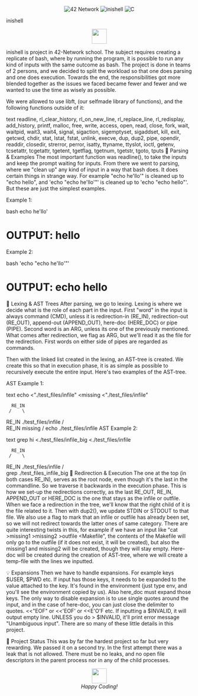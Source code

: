 <p align="center"> <img src="https://img.shields.io/badge/42--Network-blue?style=for-the-badge" alt="42 Network"/> <img src="https://img.shields.io/badge/Project-inishell-green?style=for-the-badge" alt="inishell"/> <img src="https://img.shields.io/badge/Language-C-blue?style=for-the-badge" alt="C"/> </p>
inishell
<p align="center"> <img src="https://img.icons8.com/ios-filled/50/terminal.png" width="40"/> </p>
inishell is project in 42-Network school. The subject requires creating a replicate of bash, where by running the program, it is possible to run any kind of inputs with the same outcome as bash. The project is done in teams of 2 persons, and we decided to split the workload so that one does parsing and one does execution. Towards the end, the responsibilities got more blended together as the issues we faced became fewer and fewer and we wanted to use the time as wisely as possible.

We were allowed to use libft, (our selfmade library of functions), and the following functions outside of it:

text
readline, rl_clear_history, rl_on_new_line, rl_replace_line, rl_redisplay, add_history, printf, malloc, free, write, access, open, read, close, fork, wait, waitpid, wait3, wait4, signal, sigaction, sigemptyset, sigaddset, kill, exit, getcwd, chdir, stat, lstat, fstat, unlink, execve, dup, dup2, pipe, opendir, readdir, closedir, strerror, perror, isatty, ttyname, ttyslot, ioctl, getenv, tcsetattr, tcgetattr, tgetent, tgetflag, tgetnum, tgetstr, tgoto, tputs
📝 Parsing & Examples
The most important function was readline(), to take the inputs and keep the prompt waiting for inputs. From there we went to parsing, where we "clean up" any kind of input in a way that bash does. It does certain things in strange way. For example "echo he'llo'" is cleaned up to "echo hello", and 'echo "echo he'llo'"' is cleaned up to 'echo "echo hello"'. But these are just the simplest examples.

Example 1:

bash
echo he'llo'
# OUTPUT: hello
Example 2:

bash
'echo "echo he'llo'"'
# OUTPUT: echo hello
🧩 Lexing & AST Trees
After parsing, we go to lexing. Lexing is where we decide what is the role of each part in the input. First "word" in the input is always command (CMD), unless it is redirection-in (RE_IN), redirection-out (RE_OUT), append-out (APPEND_OUT), here-doc (HERE_DOC) or pipe (PIPE). Second word is an ARG, unless its one of the previously mentioned. What comes after redirection, we flag as ARG, but we'll read it as the file for the redirection. First words on either side of pipes are regarded as commands.

Then with the linked list created in the lexing, an AST-tree is created. We create this so that in execution phase, it is as simple as possible to recursively execute the entire input. Here's two examples of the AST-tree.

AST Example 1:

text
echo <"./test_files/infile" <missing <"./test_files/infile"

      RE_IN
     /    \
  RE_IN     ./test_files/infile
 /    \
RE_IN missing /
echo ./test_files/infile
AST Example 2:

text
grep hi <./test_files/infile_big <./test_files/infile

      RE_IN
     /    \
  RE_IN     ./test_files/infile
 /    \
grep ./test_files_infile_big
🔄 Redirection & Execution
The one at the top (in both cases RE_IN), serves as the root node, even though it's the last in the commandline. So we traverse it backwards in the execution phase. This is how we set-up the redirections correctly, as the last RE_OUT, RE_IN, APPEND_OUT or HERE_DOC is the one that stays as the infile or outfile. When we face a redirection in the tree, we'll know that the right child of it is the file related to it. Then with dup2(), we update STDIN or STDOUT to that file. We also use a flag to mark that an infile or outfile has already been set, so we will not redirect towards the latter ones of same category. There are quite interesting twists in this, for example if we have an input like "cat >missing1 >missing2 >outfile <Makefile", the contents of the Makefile will only go to the outfile (if it does not exist, it will be created), but also the missing1 and missing2 will be created, though they will stay empty. Here-doc will be created during the creation of AST-tree, where we will create a temp-file with the lines we inputted.

💡 Expansions
Then we have to handle expansions. For example keys $USER, $PWD etc. If input has those keys, it needs to be expanded to the value attached to the key. It's found in the environment (just type env, and you'll see the environment copied by us). Also here_doc must expand those keys. The only way to disable expansion is to use single quotes around the input, and in the case of here-doc, you can just close the delimiter to quotes. <<"EOF" or <<'EOF' or <<E'O'F etc. If inputting a $INVALID, it will output empty line. UNLESS you do > $INVALID, it'll print error message "Unambiguous input". There are so many of these little details in this project.

🎯 Project Status
This was by far the hardest project so far but very rewarding. We passed it on a second try. In the first attempt there was a leak that is not allowed. There must be no leaks, and no open file descriptors in the parent process nor in any of the child processes.

<p align="center"> <img src="https://img.icons8.com/ios-filled/50/terminal.png" width="40"/> <br> <i>Happy Coding!</i> </p>
